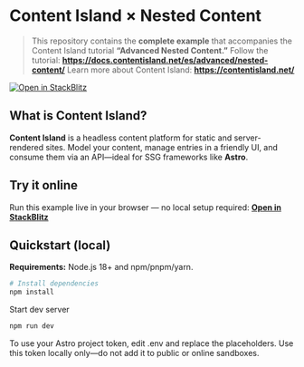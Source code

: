 # Content Island × Nested Content

> This repository contains the **complete example** that accompanies the Content Island tutorial **“Advanced Nested Content.”**
> Follow the tutorial: **https://docs.contentisland.net/es/advanced/nested-content/**
> Learn more about Content Island: **https://contentisland.net/**

[![Open in StackBlitz](https://developer.stackblitz.com/img/open_in_stackblitz.svg)]()

## What is Content Island?
**Content Island** is a headless content platform for static and server-rendered sites.
Model your content, manage entries in a friendly UI, and consume them via an API—ideal for SSG frameworks like **Astro**.

## Try it online
Run this example live in your browser — no local setup required:
**[Open in StackBlitz]()**

## Quickstart (local)

**Requirements:** Node.js 18+ and npm/pnpm/yarn.

```bash
# Install dependencies
npm install
```

Start dev server

```bash
npm run dev
```

To use your Astro project token, edit .env and replace the placeholders. Use this token locally only—do not add it to public or online sandboxes.
